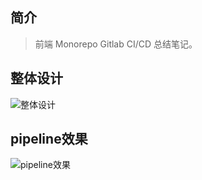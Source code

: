 ## 简介

> 前端 Monorepo Gitlab CI/CD 总结笔记。

## 整体设计

![整体设计](./job/images/1.png)

## pipeline效果

![pipeline效果](./job/images/2.png)
